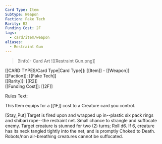 ```yaml
---
Card Type: Item
Subtype: Weapon
Faction: Fake Tech
Rarity: R2
Funding Cost: 2F
tags:
  - card/item/weapon
aliases:
  - Restraint Gun
---
```

> [!info]- Card Art
> ![[Restraint Gun.png]]

[[CARD TYPES/Card Type|Card Type]]: [[Item]] - [[Weapon]]  
[[Faction]]: [[Fake Tech]]  
[[Rarity]]: [[R2]]  
[[Funding Cost]]: [[2F]]  

Rules Text:  

This Item equips for a [[1F]] cost to a Creature card you control.  

[Stay_Put] Target is fired upon and wrapped up in--plastic six pack rings and shibari rope--the restraint net. Small chance to strangle and suffocate enemy.
Target creature is stunned for two (2) turns;
Roll d6. If 6, creature has its neck tangled tightly into the net, and is promptly Choked to Death.  
Robots/non air-breathing creatures cannot be suffocated.  